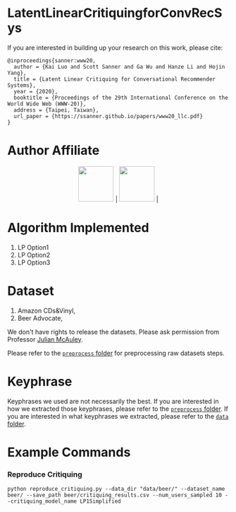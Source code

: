 LatentLinearCritiquingforConvRecSys
====================================================================

If you are interested in building up your research on this work, please cite:
```
@inproceedings{sanner:www20,
  author = {Kai Luo and Scott Sanner and Ga Wu and Hanze Li and Hojin Yang},
  title = {Latent Linear Critiquing for Conversational Recommender Systems},
  year = {2020},
  booktitle = {Proceedings of the 29th International Conference on the World Wide Web (WWW-20)},
  address = {Taipei, Taiwan},
  url_paper = {https://ssanner.github.io/papers/www20_llc.pdf}
}
```

# Author Affiliate
<p align="center">
<a href="https://www.utoronto.ca//"><img src="https://github.com/k9luo/DeepCritiquingForVAEBasedRecSys/blob/master/logos/U-of-T-logo.svg" height="80"></a> | 
<a href="https://vectorinstitute.ai/"><img src="https://github.com/k9luo/DeepCritiquingForVAEBasedRecSys/blob/master/logos/vectorlogo.svg" height="80"></a> | 
</p>

# Algorithm Implemented
1. LP Option1
1. LP Option2
1. LP Option3

# Dataset
1. Amazon CDs&Vinyl,
2. Beer Advocate,

We don't have rights to release the datasets. Please ask permission from Professor [Julian McAuley](https://cseweb.ucsd.edu/~jmcauley/).

Please refer to the [`preprocess` folder](https://github.com/wuga214/DeepCritiquingForRecSys/tree/master/preprocess) for preprocessing raw datasets steps.

# Keyphrase
Keyphrases we used are not necessarily the best. If you are interested in how we extracted those keyphrases, please refer to the [`preprocess` folder](https://github.com/wuga214/DeepCritiquingForRecSys/tree/master/preprocess). If you are interested in what keyphrases we extracted, please refer to the [`data` folder](https://github.com/wuga214/DeepCritiquingForRecSys/tree/master/data).

# Example Commands

### Reproduce Critiquing
```
python reproduce_critiquing.py --data_dir "data/beer/" --dataset_name beer/ --save_path beer/critiquing_results.csv --num_users_sampled 10 --critiquing_model_name LP1Simplified
```

